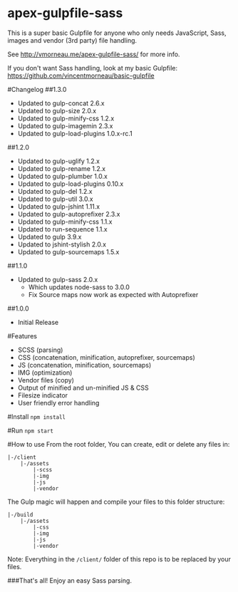 # apex-gulpfile-sass
This is a super basic Gulpfile for anyone who only needs JavaScript, Sass, images and vendor (3rd party) file handling.

See http://vmorneau.me/apex-gulpfile-sass/ for more info.

If you don't want Sass handling, look at my basic Gulpfile: https://github.com/vincentmorneau/basic-gulpfile

#Changelog
##1.3.0
- Updated to gulp-concat 		2.6.x
- Updated to gulp-size          2.0.x
- Updated to gulp-minify-css    1.2.x
- Updated to gulp-imagemin      2.3.x
- Updated to gulp-load-plugins	1.0.x-rc.1

##1.2.0
- Updated to gulp-uglify 1.2.x
- Updated to gulp-rename 1.2.x
- Updated to gulp-plumber 1.0.x
- Updated to gulp-load-plugins 0.10.x
- Updated to gulp-del 1.2.x
- Updated to gulp-util 3.0.x
- Updated to gulp-jshint 1.11.x
- Updated to gulp-autoprefixer 2.3.x
- Updated to gulp-minify-css 1.1.x
- Updated to run-sequence 1.1.x
- Updated to gulp 3.9.x
- Updated to jshint-stylish 2.0.x
- Updated to gulp-sourcemaps 1.5.x

##1.1.0
- Updated to gulp-sass 2.0.x
	+ Which updates node-sass to 3.0.0
	+ Fix Source maps now work as expected with Autoprefixer

##1.0.0
- Initial Release

#Features
- SCSS (parsing)
- CSS (concatenation, minification, autoprefixer, sourcemaps)
- JS (concatenation, minification, sourcemaps)
- IMG (optimization)
- Vendor files (copy)
- Output of minified and un-minified JS & CSS
- Filesize indicator
- User friendly error handling

#Install
```npm install```

#Run
```npm start```

#How to use
From the root folder, You can create, edit or delete any files in:
```
|-/client
	|-/assets
		|-scss
		|-img
		|-js
		|-vendor
```

The Gulp magic will happen and compile your files to this folder structure:

```
|-/build
	|-/assets
		|-css
		|-img
		|-js
		|-vendor
```

Note: Everything in the ```/client/``` folder of this repo is to be replaced by your files.

###That's all! Enjoy an easy Sass parsing.